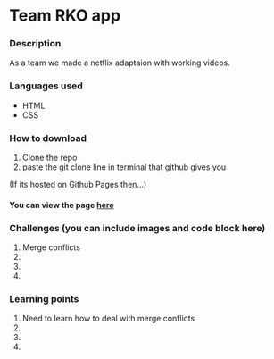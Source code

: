 # Team RKO app
### Description
As a team we made a netflix adaptaion with working videos. 

### Languages used
* HTML
* CSS


### How to download
1. Clone the repo
2. paste the git clone line in terminal that github gives you



(If its hosted on Github Pages then...)
#### You can view the page [here]()

### Challenges (you can include images and code block here)
1. Merge conflicts
2. 
3. 
4. 

### Learning points
1. Need to learn how to deal with merge conflicts
2. 
3. 
4. 
